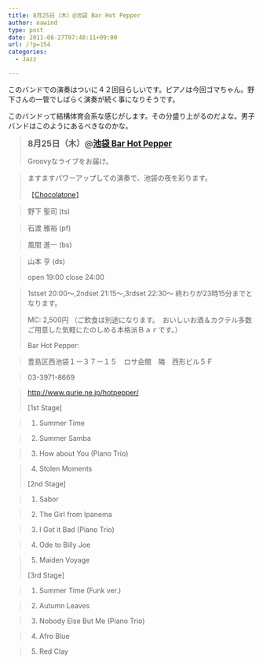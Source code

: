 ```yaml
---
title: 8月25日（木）@池袋 Bar Hot Pepper
author: eawind
type: post
date: 2011-08-27T07:40:11+09:00
url: /?p=154
categories:
  - Jazz

---
```

このバンドでの演奏はついに４２回目らしいです。ピアノは今回ゴマちゃん。野下さんの一管でしばらく演奏が続く事になりそうです。

このバンドって結構体育会系な感じがします。その分盛り上がるのだよな。男子バンドはこのようにあるべきなのかな。

> <big><strong>8月25日（木）@<a href="http://jazzhotpepper.com/" target="_blank">池袋 Bar Hot Pepper</a></strong></big>
> 
> Groovyなライブをお届け。
  
> ますますパワーアップしての演奏で、池袋の夜を彩ります。
> 
> 【[Chocolatone][1]】
  
> 野下 聖司 (ts)
  
> 石渡 雅裕 (pf)
  
> 風間 進一 (bs)
  
> 山本 亨 (ds)
> 
> open 19:00 close 24:00
  
> 1stset 20:00〜,2ndset 21:15〜,3rdset 22:30〜 終わりが23時15分までとなります。 
> 
> MC: 2,500円 （ご飲食は別途になります。　おいしいお酒＆カクテル多数ご用意した気軽にたのしめる本格派Ｂａｒです。）
> 
> Bar Hot Pepper: 
  
> 豊島区西池袋１ー３７ー１５　ロサ会館　隣　西形ビル５Ｆ
  
> 03-3971-8669
  
> <a href="http://jazzhotpepper.com/" target="_blank">http://www.qurie.ne.jp/hotpepper/</a>
> 
> [1st Stage]
  
> 1. Summer Time
  
> 2. Summer Samba
  
> 3. How about You (Piano Trio)
  
> 4. Stolen Moments
> 
> [2nd Stage]
  
> 1. Sabor
  
> 2. The Girl from Ipanema
  
> 3. I Got it Bad (Piano Trio)
  
> 4. Ode to Billy Joe
  
> 5. Maiden Voyage
> 
> [3rd Stage]
  
> 1. Summer Time (Funk ver.)
  
> 2. Autumn Leaves
  
> 3. Nobody Else But Me (Piano Trio)
  
> 4. Afro Blue
  
> 5. Red Clay

 [1]: http://www.eawind.net/?page_id=930
